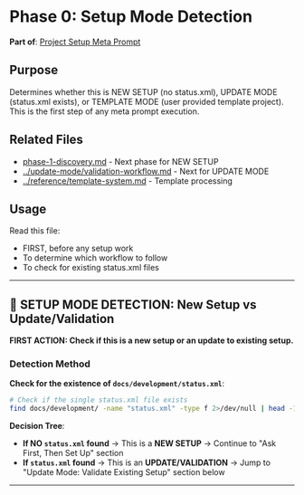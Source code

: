 # Phase 0: Setup Mode Detection

**Part of**: [Project Setup Meta Prompt](../project-setup-meta-prompt.md)

## Purpose

Determines whether this is NEW SETUP (no status.xml), UPDATE MODE (status.xml exists), or TEMPLATE MODE (user provided template project). This is the first step of any meta prompt execution.

## Related Files

- [phase-1-discovery.md](phase-1-discovery.md) - Next phase for NEW SETUP
- [../update-mode/validation-workflow.md](../update-mode/validation-workflow.md) - Next for UPDATE MODE
- [../reference/template-system.md](../reference/template-system.md) - Template processing

## Usage

Read this file:
- FIRST, before any setup work
- To determine which workflow to follow
- To check for existing status.xml files

---

## 🔄 SETUP MODE DETECTION: New Setup vs Update/Validation

**FIRST ACTION: Check if this is a new setup or an update to existing setup.**

### Detection Method

**Check for the existence of `docs/development/status.xml`**:

```bash
# Check if the single status.xml file exists
find docs/development/ -name "status.xml" -type f 2>/dev/null | head -1
```

**Decision Tree**:

- **If NO `status.xml` found** → This is a **NEW SETUP** → Continue to "Ask First, Then Set Up" section
- **If `status.xml` found** → This is an **UPDATE/VALIDATION** → Jump to "Update Mode: Validate Existing Setup" section below

---
